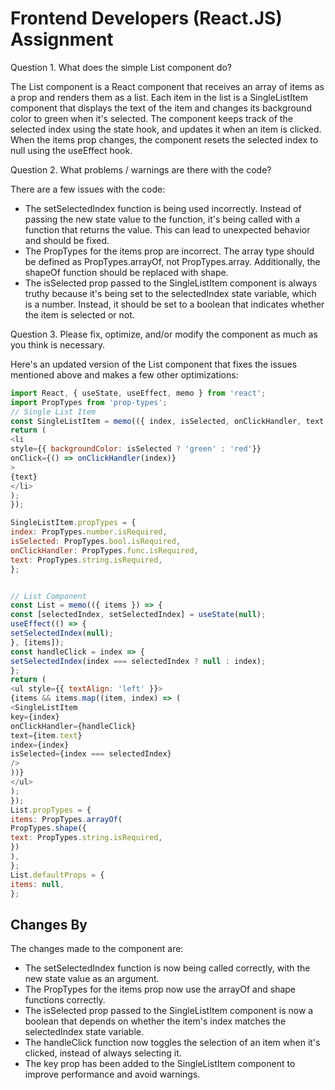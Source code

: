 
# Frontend Developers (React.JS) Assignment
Question 1. What does the simple List component do?

The List component is a React component that receives an array of items as a prop and renders them as a list. Each item in the list is a SingleListItem component that displays the text of the item and changes its background color to green when it's selected.
The component keeps track of the selected index using the state hook, and updates it when an item is clicked. When the items prop changes, the component resets the selected index to null using the useEffect hook.

Question 2. What problems / warnings are there with the code?

There are a few issues with the code:
* The setSelectedIndex function is being used incorrectly. Instead of passing the new state value to the function, it's being called with a function that returns the value. This can lead to unexpected behavior and should be fixed.
* The PropTypes for the items prop are incorrect. The array type should be defined as PropTypes.arrayOf, not PropTypes.array. Additionally, the shapeOf function should be replaced with shape.
* The isSelected prop passed to the SingleListItem component is always truthy because it's being set to the selectedIndex state variable, which is a number. Instead, it should be set to a boolean that indicates whether the item is selected or not.



Question 3. Please fix, optimize, and/or modify the component as much as you think is necessary.

Here's an updated version of the List component that fixes the issues mentioned above and makes a few other optimizations:
```javascript
import React, { useState, useEffect, memo } from 'react';
import PropTypes from 'prop-types';
// Single List Item
const SingleListItem = memo(({ index, isSelected, onClickHandler, text }) => {
return (
<li
style={{ backgroundColor: isSelected ? 'green' : 'red'}}
onClick={() => onClickHandler(index)}
>
{text}
</li>
);
});

SingleListItem.propTypes = {
index: PropTypes.number.isRequired,
isSelected: PropTypes.bool.isRequired,
onClickHandler: PropTypes.func.isRequired,
text: PropTypes.string.isRequired,
};


// List Component
const List = memo(({ items }) => {
const [selectedIndex, setSelectedIndex] = useState(null);
useEffect(() => {
setSelectedIndex(null);
}, [items]);
const handleClick = index => {
setSelectedIndex(index === selectedIndex ? null : index);
};
return (
<ul style={{ textAlign: 'left' }}>
{items && items.map((item, index) => (
<SingleListItem
key={index}
onClickHandler={handleClick}
text={item.text}
index={index}
isSelected={index === selectedIndex}
/>
))}
</ul>
);
});
List.propTypes = {
items: PropTypes.arrayOf(
PropTypes.shape({
text: PropTypes.string.isRequired,
})
),
};
List.defaultProps = {
items: null,
};
```


## Changes By

The changes made to the component are:
* The setSelectedIndex function is now being called correctly, with the new state value as an argument.
* The PropTypes for the items prop now use the arrayOf and shape functions correctly.
* The isSelected prop passed to the SingleListItem component is now a boolean that depends on whether the item's index matches the selectedIndex state variable.
* The handleClick function now toggles the selection of an item when it's clicked, instead of always selecting it.
* The key prop has been added to the SingleListItem component to improve performance and avoid warnings.